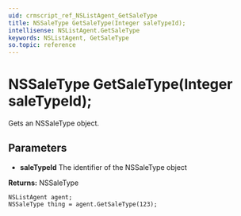 ```yaml
---
uid: crmscript_ref_NSListAgent_GetSaleType
title: NSSaleType GetSaleType(Integer saleTypeId);
intellisense: NSListAgent.GetSaleType
keywords: NSListAgent, GetSaleType
so.topic: reference
---
```


# NSSaleType GetSaleType(Integer saleTypeId);

Gets an NSSaleType object.

## Parameters

* **saleTypeId** The identifier of the NSSaleType object

**Returns:** NSSaleType

```crmscript
NSListAgent agent;
NSSaleType thing = agent.GetSaleType(123);
```

